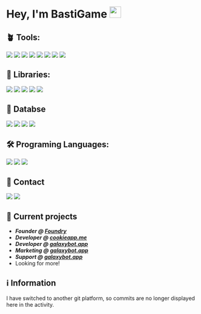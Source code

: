# Hey, I'm BastiGame <img src="https://raw.githubusercontent.com/MartinHeinz/MartinHeinz/master/wave.gif" width="30px">

## 🪴 Tools:
[![](https://skillicons.dev/icons?i=discord)](https://discord.com/ "Discord")
[![](https://skillicons.dev/icons?i=bots)](https://discord.dev/ "Discord Bots")
[![](https://skillicons.dev/icons?i=pycharm)](https://jetbrains.com/pycharm/ "PyCharm")
[![](https://skillicons.dev/icons?i=webstorm)](https://jetbrains.com/webstorm/ "WebStorm")
[![](https://skillicons.dev/icons?i=vscode)](https://vscode.dev/ "VSC")
[![](https://skillicons.dev/icons?i=git)](https://git-scm.com/ "Git")
[![](https://skillicons.dev/icons?i=github)](https://github.com/ "GitHub")
[![](https://skillicons.dev/icons?i=notion)](https://www.notion.so "Notion")


## 🎉 Libraries:
[![](https://skillicons.dev/icons?i=fastapi)](https://fastapi.tiangolo.com/ "FastAPI")
[![](https://skillicons.dev/icons?i=flask)](https://flask.palletsprojects.com/en/3.0.x/ "Flask")
[![](https://skillicons.dev/icons?i=discordjs)](https://discord.js.org/ "DiscordJS")
[![](https://skillicons.dev/icons?i=nodejs)](https://nodejs.org/en "NodeJS")
[![](https://skillicons.dev/icons?i=npm)](https://www.npmjs.com/ "NPM")

## 💾 Databse
[![](https://skillicons.dev/icons?i=redis)](https://redis.io/de/ "Redis")
[![](https://skillicons.dev/icons?i=sqlite)](https://sqlite.org/ "SQLite")
[![](https://skillicons.dev/icons?i=postgresql)](https://postgresql.org/ "PostgreSQL")
[![](https://skillicons.dev/icons?i=mysql)](https://www.mysql.com/de/ "MySQL")


## 🛠️ Programing Languages:
[![](https://skillicons.dev/icons?i=py)](https://python.org/ "Python")
[![](https://skillicons.dev/icons?i=js)](https://de.wikipedia.org/wiki/JavaScript "JavaScript")
[![](https://skillicons.dev/icons?i=ts)](https://www.typescriptlang.org/ "TypeScript")

## 📱 Contact
[![](https://skillicons.dev/icons?i=discord)](https://discord.com/users/1018150165489668227)
[![](https://skillicons.dev/icons?i=gmail)](mailto:basti02game@gmail.com)

## 🚀 Current projects
- ***Founder @ [Foundry](https://discord.gg/5WvjDg2qY3)***
- ***Developer @ [cookieapp.me](https://cookieapp.me/)***
- ***Developer @ [galaxybot.app](https://galaxybot.app/)***
- ***Marketing @ [galaxybot.app](https://galaxybot.app/)***
- ***Support @ [galaxybot.app](https://galaxybot.app/)***
- Looking for more!

## ℹ️ Information 
I have switched to another git platform, so commits are no longer displayed here in the activity.
